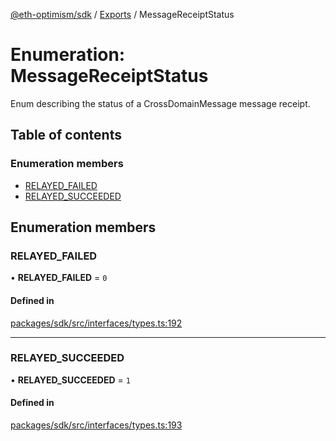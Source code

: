 [@eth-optimism/sdk](../README.md) / [Exports](../modules.md) / MessageReceiptStatus

# Enumeration: MessageReceiptStatus

Enum describing the status of a CrossDomainMessage message receipt.

## Table of contents

### Enumeration members

- [RELAYED\_FAILED](MessageReceiptStatus.md#relayed_failed)
- [RELAYED\_SUCCEEDED](MessageReceiptStatus.md#relayed_succeeded)

## Enumeration members

### RELAYED\_FAILED

• **RELAYED\_FAILED** = `0`

#### Defined in

[packages/sdk/src/interfaces/types.ts:192](https://github.com/ethereum-optimism/optimism/blob/fe0376c5/packages/sdk/src/interfaces/types.ts#L192)

___

### RELAYED\_SUCCEEDED

• **RELAYED\_SUCCEEDED** = `1`

#### Defined in

[packages/sdk/src/interfaces/types.ts:193](https://github.com/ethereum-optimism/optimism/blob/fe0376c5/packages/sdk/src/interfaces/types.ts#L193)
